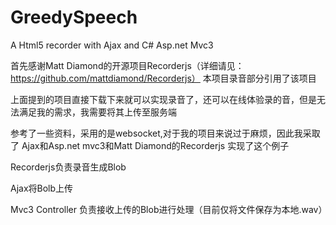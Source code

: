 GreedySpeech
============

A Html5 recorder with Ajax and C# Asp.net Mvc3 

首先感谢Matt Diamond的开源项目Recorderjs（详细请见：https://github.com/mattdiamond/Recorderjs）
本项目录音部分引用了该项目

上面提到的项目直接下载下来就可以实现录音了，还可以在线体验录的音，但是无法满足我的需求，我需要将其上传至服务端

参考了一些资料，采用的是websocket,对于我的项目来说过于麻烦，因此我采取了 Ajax和Asp.net mvc3和Matt Diamond的Recorderjs 实现了这个例子


Recorderjs负责录音生成Blob

Ajax将Bolb上传

Mvc3 Controller 负责接收上传的Blob进行处理（目前仅将文件保存为本地.wav）
